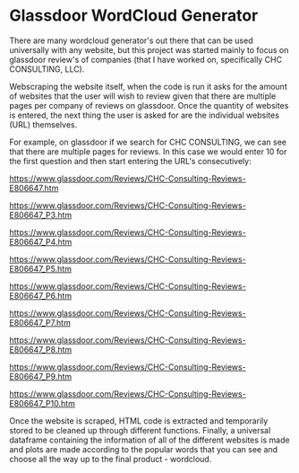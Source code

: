 # Glassdoor WordCloud Generator
There are many wordcloud generator's out there that can be used universally with any website, but this project was started mainly to focus on glassdoor review's of companies (that I have worked on, specifically CHC CONSULTING, LLC). 

Webscraping the website itself, when the code is run it asks for the amount of websites that the user will wish to review given that there are multiple pages per company of reviews on glassdoor. Once the quantity of websites is entered, the next thing the user is asked for are the individual websites (URL) themselves. 

For example, on glassdoor if we search for CHC CONSULTING, we can see that there are multiple pages for reviews. 
In this case we would enter 10 for the first question and then start entering the URL's consecutively: 

https://www.glassdoor.com/Reviews/CHC-Consulting-Reviews-E806647.htm

https://www.glassdoor.com/Reviews/CHC-Consulting-Reviews-E806647_P3.htm

https://www.glassdoor.com/Reviews/CHC-Consulting-Reviews-E806647_P4.htm

https://www.glassdoor.com/Reviews/CHC-Consulting-Reviews-E806647_P5.htm

https://www.glassdoor.com/Reviews/CHC-Consulting-Reviews-E806647_P6.htm

https://www.glassdoor.com/Reviews/CHC-Consulting-Reviews-E806647_P7.htm

https://www.glassdoor.com/Reviews/CHC-Consulting-Reviews-E806647_P8.htm

https://www.glassdoor.com/Reviews/CHC-Consulting-Reviews-E806647_P9.htm

https://www.glassdoor.com/Reviews/CHC-Consulting-Reviews-E806647_P10.htm

Once the website is scraped, HTML code is extracted and temporarily stored to be cleaned up through different functions.
Finally, a universal dataframe containing the information of all of the different websites is made and plots are made according to the popular words that you can see and choose all the way up to the final product - wordcloud. 
